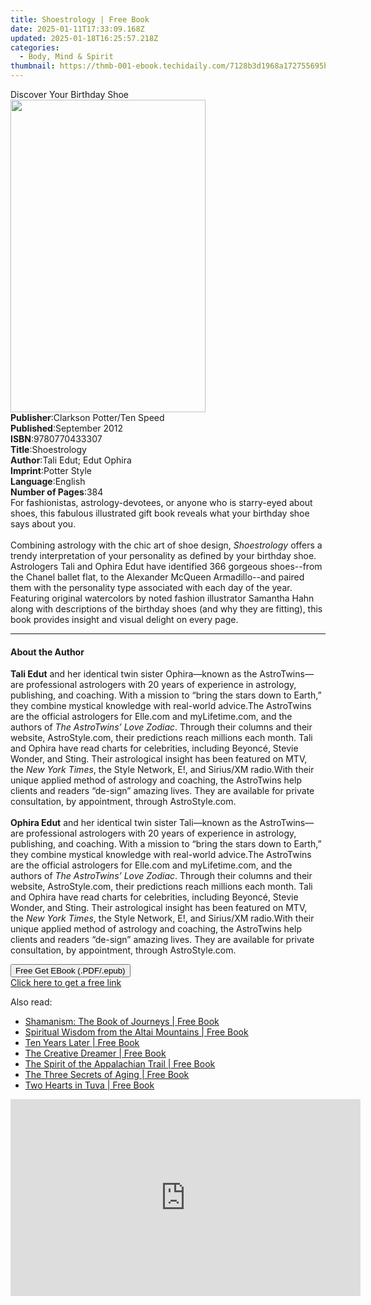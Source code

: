```yaml
---
title: Shoestrology | Free Book
date: 2025-01-11T17:33:09.168Z
updated: 2025-01-18T16:25:57.218Z
categories:
  - Body, Mind & Spirit
thumbnail: https://thmb-001-ebook.techidaily.com/7128b3d1968a172755695bdd99eeca442f0ea872fd0b8afd5646ce63611f7739.jpg
---
```

<main id="book-container">
  <div class="flex flex-col">
    <div class="book-brief flex-1 py-6 px-4 sm:p-6 md:py-10 md:px-8">
      <!-- brief-->
      <div class="book-brief-main">Discover Your Birthday Shoe</div>
    </div>
    <div
      class="book-meta-info flex-1 grid gap-4 col-start-1 col-end-3 row-start-1 sm:mb-6 sm:grid-cols-4 lg:gap-6 lg:col-start-2 lg:row-end-6 lg:row-span-6 lg:mb-0"
    >
      <div
        class="book-meta-info-left place-content-center mt-4 p-4 text-sm leading-6 col-start-2 col-span-2 dark:text-slate-400"
      >
        <img
          class="w-full h-500 object-cover rounded-lg sm:h-255 sm:col-span-2 lg:col-span-full"
          src="https://img-001-ebook.techidaily.com/72b407defc487ff9ab905e7607087f921ab348f5e393d06699526a770dd72a33.jpg"
          alt=""
          width="312"
          height="500"
        />
      </div>
      <div
        class="book-meta-info-right mt-2 col-start-1 row-start-2 col-span-3 self-center"
      >
        <!-- meta data  -->
        <div class="flex flex-col px-4 md:px-8">
          <div class="flex-1">
            <strong>Publisher</strong>:<span class="px-2"
              >Clarkson Potter/Ten Speed</span
            >
          </div>
          <div class="flex-1">
            <strong>Published</strong>:<span class="px-2">September 2012</span>
          </div>
          <div class="flex-1">
            <strong>ISBN</strong>:<span class="px-2">9780770433307</span>
          </div>
          <div class="flex-1">
            <strong>Title</strong>:<span class="px-2">Shoestrology</span>
          </div>
          <div class="flex-1">
            <strong>Author</strong>:<span class="px-2"
              >Tali Edut; Edut Ophira</span
            >
          </div>
          <div class="flex-1">
            <strong>Imprint</strong>:<span class="px-2">Potter Style</span>
          </div>
          <div class="flex-1">
            <strong>Language</strong>:<span class="px-2">English</span>
          </div>
          <div class="flex-1">
            <strong>Number of Pages</strong>:<span class="px-2">384</span>
          </div>
        </div>
      </div>
    </div>
    <div class="book-description flex-1 py-6 px-4 sm:p-6 md:py-10 md:px-8">
      <div class="book-description-main">
        <div accordion-content="" id="description">
          For fashionistas, astrology-devotees, or anyone who is starry-eyed
          about shoes, this fabulous illustrated gift book reveals what your
          birthday shoe says about you.<br />&nbsp;&nbsp;&nbsp;&nbsp;&nbsp;<br />Combining
          astrology with the chic art of shoe
          design,&nbsp;<i>Shoestrology</i>&nbsp;offers a trendy interpretation
          of your personality as defined by your birthday shoe. Astrologers Tali
          and Ophira Edut have identified 366 gorgeous shoes--from the Chanel
          ballet flat, to the Alexander McQueen Armadillo--and paired them with
          the personality type associated with each day of the year. Featuring
          original watercolors by noted fashion illustrator Samantha Hahn along
          with descriptions of the birthday shoes (and why they are fitting),
          this book provides insight and visual delight on every page.
        </div>
      </div>
    </div>
    <div class="book-excerpts flex-1 py-6 px-4 sm:p-6 md:py-10 md:px-8">
      <!-- excerpts-->
      <div class="book-excerpts-main">
        <hr />
        <h4 class="placeholder placeholder-heading">
          <span>About the Author</span>
        </h4>
        <p>
          <b>Tali Edut</b> and her identical twin sister Ophira—known as the
          AstroTwins—are professional astrologers with 20 years of experience in
          astrology, publishing, and coaching. With a mission to “bring the
          stars down to Earth,” they combine mystical knowledge with real-world
          advice.The AstroTwins are the official astrologers
          for&nbsp;Elle.com&nbsp;and&nbsp;myLifetime.com, and the authors
          of&nbsp;<i>The AstroTwins’ Love Zodiac</i>. Through their columns and
          their website, AstroStyle.com, their predictions reach millions each
          month. Tali and Ophira have read charts for celebrities, including
          Beyoncé, Stevie Wonder, and Sting. Their astrological insight has been
          featured on MTV, the&nbsp;<i>New York Times</i>, the Style Network,
          E!, and Sirius/XM radio.With their unique applied method of astrology
          and coaching, the AstroTwins help clients and readers “de-sign”
          amazing lives. They are available for private consultation, by
          appointment, through&nbsp;AstroStyle.com.<br /><br /><b>Ophira Edut</b
          >&nbsp;and her identical twin sister Tali—known as the AstroTwins—are
          professional astrologers with 20 years of experience in astrology,
          publishing, and coaching. With a mission to “bring the stars down to
          Earth,” they combine mystical knowledge with real-world advice.The
          AstroTwins are the official astrologers
          for&nbsp;Elle.com&nbsp;and&nbsp;myLifetime.com, and the authors
          of&nbsp;<i>The AstroTwins’ Love Zodiac</i>. Through their columns and
          their website, AstroStyle.com, their predictions reach millions each
          month. Tali and Ophira have read charts for celebrities, including
          Beyoncé, Stevie Wonder, and Sting. Their astrological insight has been
          featured on MTV, the&nbsp;<i>New York Times</i>, the Style Network,
          E!, and Sirius/XM radio.With their unique applied method of astrology
          and coaching, the AstroTwins help clients and readers “de-sign”
          amazing lives. They are available for private consultation, by
          appointment, through&nbsp;AstroStyle.com.
        </p>
      </div>
    </div>
    <div
      class="book-about-author flex-1 py-6 px-4 sm:p-6 md:py-10 md:px-8"
    ></div>
    <div class="book-free-get flex-1 py-6 px-4 sm:p-6 md:py-10 md:px-8">
      <button
        id="btn-free-get"
        class="bg-blue-500 hover:bg-blue-700 text-white font-bold py-2 px-4 rounded"
      >
        Free Get EBook (.PDF/.epub)
      </button>
      <div id="countdown-display" class="px-2 text-lg mt-2"></div>
      <a
        id="free-link"
        class="hidden bg-blue-500 hover:bg-blue-700 text-white font-bold py-2 px-4 rounded"
        href="https://www.ebooks.com/en-us/book/996175/shoestrology/tali-edut/"
        target="_blank"
        >Click here to get a free link</a
      >
    </div>
    <script>
      let countdownTime = 0;
      let countdownInterval = null;
      document
        .getElementById('btn-free-get')
        .addEventListener('click', startCountdown);
      function startCountdown() {
        countdownTime = new Date().getTime() + 60000 * 3;
        countdownInterval = setInterval(updateCountdown, 1000);
        document.getElementById('btn-free-get').disabled = true;
        document
          .getElementById('btn-free-get')
          .classList.add('bg-gray-500', 'cursor-not-allowed');
      }
      function updateCountdown() {
        let currentTime = new Date().getTime();
        let timeLeft = countdownTime - currentTime;
        let secondsLeft = Math.floor(timeLeft / 1000);
        document.getElementById('countdown-display').innerHTML =
          `Remaining time: ${secondsLeft} seconds.`;
        if (secondsLeft <= 0) {
          clearInterval(countdownInterval);
          document.getElementById('btn-free-get').classList.add('hidden');
          document.getElementById('free-link').classList.remove('hidden');
          document.getElementById('countdown-display').innerHTML = '';
        }
      }
    </script>
  </div>
</main>

<ins class="adsbygoogle"
      style="display:block"
      data-ad-client="ca-pub-7571918770474297"
      data-ad-slot="8358498916"
      data-ad-format="auto"
      data-full-width-responsive="true"></ins>
    

<span class="atpl-alsoreadstyle">Also read:</span>
<div><ul>
<li><a href="https://novels-ebooks.techidaily.com/979626-9781780998626-shamanism-the-book-of-journeys/"><u>Shamanism: The Book of Journeys | Free Book</u></a></li>
<li><a href="https://novels-ebooks.techidaily.com/979627-9781780991221-spiritual-wisdom-from-the-altai-mountains/"><u>Spiritual Wisdom from the Altai Mountains | Free Book</u></a></li>
<li><a href="https://novels-ebooks.techidaily.com/987542-9781451656053-ten-years-later/"><u>Ten Years Later | Free Book</u></a></li>
<li><a href="https://novels-ebooks.techidaily.com/991774-9780307814869-the-creative-dreamer/"><u>The Creative Dreamer | Free Book</u></a></li>
<li><a href="https://novels-ebooks.techidaily.com/982548-9781572338814-the-spirit-of-the-appalachian-trail/"><u>The Spirit of the Appalachian Trail | Free Book</u></a></li>
<li><a href="https://novels-ebooks.techidaily.com/979628-9781780990415-the-three-secrets-of-aging/"><u>The Three Secrets of Aging | Free Book</u></a></li>
<li><a href="https://novels-ebooks.techidaily.com/979629-9781780993423-two-hearts-in-tuva/"><u>Two Hearts in Tuva | Free Book</u></a></li>
</ul></div>

<!-- affiliate ads begin -->
<iframe width="560" height="315" src="https://www.youtube.com/embed/Xq2r4ZKM-Po?si=fA2DdEB1op-atCkz" title="YouTube video player" frameborder="0" allow="accelerometer; autoplay; clipboard-write; encrypted-media; gyroscope; picture-in-picture; web-share" referrerpolicy="strict-origin-when-cross-origin" allowfullscreen></iframe>
<!-- affiliate ads end -->


